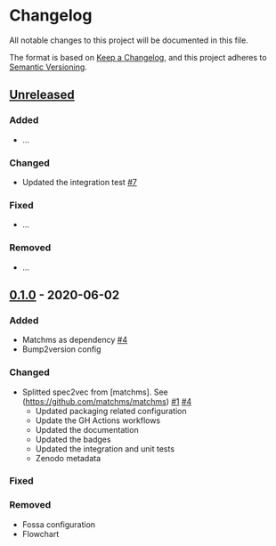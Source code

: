 # Changelog

All notable changes to this project will be documented in this file.

The format is based on [Keep a Changelog](https://keepachangelog.com/en/1.0.0/),
and this project adheres to [Semantic Versioning](https://semver.org/spec/v2.0.0.html).

## [Unreleased]

### Added
- ...

### Changed
- Updated the integration test [#7](https://github.com/iomega/spec2vec/issues/7)

### Fixed
- ...

### Removed
- ...

## [0.1.0] - 2020-06-02

### Added
- Matchms as dependency [#4](https://github.com/iomega/spec2vec/pull/4)
- Bump2version config

### Changed
- Splitted spec2vec from [matchms]. See (https://github.com/matchms/matchms) [#1](https://github.com/iomega/spec2vec/pull/1) [#4](https://github.com/iomega/spec2vec/pull/4)
  - Updated packaging related configuration
  - Update the GH Actions workflows
  - Updated the documentation
  - Updated the badges
  - Updated the integration and unit tests
  - Zenodo metadata
  
### Fixed

### Removed
- Fossa configuration
- Flowchart


[Unreleased]: https://github.com/iomega/spec2vec/compare/0.1.0...HEAD
[0.1.0]: https://github.com/iomega/spec2vec/releases/tag/0.1.0
